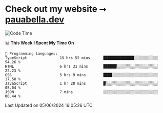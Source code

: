 # Check out my website ⭢ [pauabella.dev](https://pauabella.dev)

<!--START_SECTION:waka-->
![Code Time](http://img.shields.io/badge/Code%20Time-3%2C429%20hrs%2028%20mins-blue)

📊 **This Week I Spent My Time On** 

```text
💬 Programming Languages: 
TypeScript               15 hrs 55 mins      ██████████████░░░░░░░░░░░   54.26 % 
HTML                     6 hrs 31 mins       ██████░░░░░░░░░░░░░░░░░░░   22.23 % 
CSS                      5 hrs 9 mins        ████░░░░░░░░░░░░░░░░░░░░░   17.58 % 
JavaScript               1 hr 28 mins        █░░░░░░░░░░░░░░░░░░░░░░░░   05.04 % 
JSON                     7 mins              ░░░░░░░░░░░░░░░░░░░░░░░░░   00.44 % 
```


 Last Updated on 05/06/2024 16:05:26 UTC
<!--END_SECTION:waka-->
